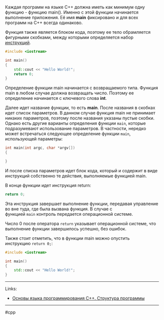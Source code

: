 Каждая программ на языке С++ должна иметь как минимум одну функцию - функцию main(). Именно с этой функции начинается выполнение приложения. Её имя **main** фиксировано и для всех программ на C++ всегда одинаково.

Функция также является блоком кода, поэтому ее тело обрамляется фигурными скобками, между которыми определяется набор [инструкций](C++.%20Инструкции.md).

```C++
#include <iostream>

int main()
{
	std::cout << "Hello World!";
	return 0;
}
```

Определение функции main начинается с возвращаемого типа. Функция main в любом случае должна возвращать число. Поэтому ее определение начинается с ключевого слова **int**.

Далее идет название функции, то есть **main**. После названия в скобках идет список параметров. В данном случае функция main не принимает никаких параметров, поэтому после названия указаны пустые скобки. Однако есть другие варианты определения функции `main`, которые подразумевают использование параметров. В частности, нередко может встречаться следующее определение функции `main`, использующей параметры:

```C++
int main(int argc, char *argv[])
{

}
```

И после списка параметров идет блок кода, который и содержит в виде инструкций собственно те действия, выполняемые функцией main.

В конце функции идет инструкция return:

```C++
return 0;
```

Эта инструкция завершает выполнение функции, передавая управление во вне туда, где была вызвана функция. В случае с функцией `main` контроль передается операционной системе.

Число 0 после оператора `return` указывает операционной системе, что выполнение функции завершилось успешно, без ошибок.

Также стоит отметить, что в функции main можно опустить инструкцию `return 0;`:

```C++
#include <iostream>

int main()
{
	std::cout << "Hello World!";
}
```

---
Links:
- [Основы языка программирования C++. Структура программы](https://metanit.com/cpp/tutorial/2.1.php)
---
#cpp